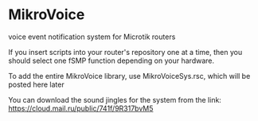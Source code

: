 # MikroVoice
voice event notification system for Microtik routers

If you insert scripts into your router's repository one at a time, then you should select one fSMP function depending on your hardware.

To add the entire MikroVoice library, use MikroVoiceSys.rsc, which will be posted here later

You can download the sound jingles for the system from the link: https://cloud.mail.ru/public/741f/9R317bvM5
